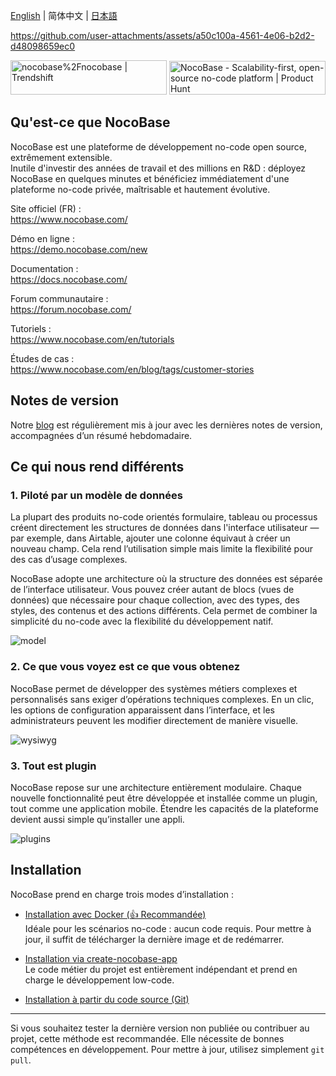 [English](./README.md) | 简体中文 | [日本語](./README.ja-JP.md)

https://github.com/user-attachments/assets/a50c100a-4561-4e06-b2d2-d48098659ec0

<p align="center">

<a href="https://trendshift.io/repositories/4112" target="_blank"><img src="https://trendshift.io/api/badge/repositories/4112" alt="nocobase%2Fnocobase | Trendshift" style="width: 250px; height: 55px;" width="250" height="55"/></a>
<a href="https://www.producthunt.com/posts/nocobase?embed=true&utm_source=badge-top-post-topic-badge&utm_medium=badge&utm_souce=badge-nocobase" target="_blank"><img src="https://api.producthunt.com/widgets/embed-image/v1/top-post-topic-badge.svg?post_id=456520&theme=light&period=weekly&topic_id=267" alt="NocoBase - Scalability&#0045;first&#0044;&#0032;open&#0045;source&#0032;no&#0045;code&#0032;platform | Product Hunt" style="width: 250px; height: 54px;" width="250" height="54" /></a>

</p>

## Qu'est-ce que NocoBase

NocoBase est une plateforme de développement no-code open source, extrêmement extensible.  
Inutile d'investir des années de travail et des millions en R&D : déployez NocoBase en quelques minutes et bénéficiez immédiatement d'une plateforme no-code privée, maîtrisable et hautement évolutive.

Site officiel (FR) :  
https://www.nocobase.com/

Démo en ligne :  
https://demo.nocobase.com/new

Documentation :  
https://docs.nocobase.com/

Forum communautaire :  
https://forum.nocobase.com/

Tutoriels :  
https://www.nocobase.com/en/tutorials

Études de cas :  
https://www.nocobase.com/en/blog/tags/customer-stories

## Notes de version

Notre [blog](https://www.nocobase.com/en/blog/timeline) est régulièrement mis à jour avec les dernières notes de version, accompagnées d’un résumé hebdomadaire.

## Ce qui nous rend différents

### 1. Piloté par un modèle de données

La plupart des produits no-code orientés formulaire, tableau ou processus créent directement les structures de données dans l'interface utilisateur — par exemple, dans Airtable, ajouter une colonne équivaut à créer un nouveau champ. Cela rend l’utilisation simple mais limite la flexibilité pour des cas d’usage complexes.

NocoBase adopte une architecture où la structure des données est séparée de l’interface utilisateur. Vous pouvez créer autant de blocs (vues de données) que nécessaire pour chaque collection, avec des types, des styles, des contenus et des actions différents. Cela permet de combiner la simplicité du no-code avec la flexibilité du développement natif.

![model](https://static-docs.nocobase.com/model.png)

### 2. Ce que vous voyez est ce que vous obtenez

NocoBase permet de développer des systèmes métiers complexes et personnalisés sans exiger d’opérations techniques complexes. En un clic, les options de configuration apparaissent dans l’interface, et les administrateurs peuvent les modifier directement de manière visuelle.

![wysiwyg](https://static-docs.nocobase.com/wysiwyg.gif)

### 3. Tout est plugin

NocoBase repose sur une architecture entièrement modulaire. Chaque nouvelle fonctionnalité peut être développée et installée comme un plugin, tout comme une application mobile. Étendre les capacités de la plateforme devient aussi simple qu’installer une appli.

![plugins](https://static-docs.nocobase.com/plugins.png)

## Installation

NocoBase prend en charge trois modes d’installation :

- <a target="_blank" href="https://docs.nocobase.com/welcome/getting-started/installation/docker-compose">Installation avec Docker (👍 Recommandée)</a>  
  Idéale pour les scénarios no-code : aucun code requis. Pour mettre à jour, il suffit de télécharger la dernière image et de redémarrer.

- <a target="_blank" href="https://docs.nocobase.com/welcome/getting-started/installation/create-nocobase-app">Installation via create-nocobase-app</a>  
  Le code métier du projet est entièrement indépendant et prend en charge le développement low-code.

- <a target="_blank" href="https://docs.nocobase.com/welcome/getting-started/installation/git-clone">Installation à partir du code source (Git)</a>

---

Si vous souhaitez tester la dernière version non publiée ou contribuer au projet, cette méthode est recommandée. Elle nécessite de bonnes compétences en développement. Pour mettre à jour, utilisez simplement `git pull`.
